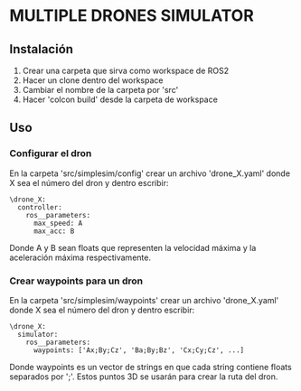 # MULTIPLE DRONES SIMULATOR

## Instalación
1. Crear una carpeta que sirva como workspace de ROS2
2. Hacer un clone dentro del workspace
3. Cambiar el nombre de la carpeta por 'src'
4. Hacer 'colcon build' desde la carpeta de workspace

## Uso
###  Configurar el dron
En la carpeta 'src/simplesim/config' crear un archivo 'drone_X.yaml' donde X sea el número del dron y dentro escribir:
```
\drone_X:
  controller:
    ros__parameters:
      max_speed: A
      max_acc: B
```
Donde A y B sean floats que representen la velocidad máxima y la aceleración máxima respectivamente.

### Crear waypoints para un dron
En la carpeta 'src/simplesim/waypoints' crear un archivo 'drone_X.yaml' donde X sea el número del dron y dentro escribir:
```
\drone_X:
  simulator:
    ros__parameters:
      waypoints: ['Ax;By;Cz', 'Ba;By;Bz', 'Cx;Cy;Cz', ...]
```
Donde waypoints es un vector de strings en que cada string contiene floats separados por ';'. Estos puntos 3D se usarán para crear la ruta del dron.
